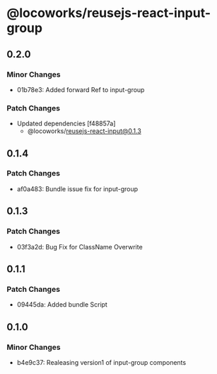 # @locoworks/reusejs-react-input-group

## 0.2.0

### Minor Changes

- 01b78e3: Added forward Ref to input-group

### Patch Changes

- Updated dependencies [f48857a]
  - @locoworks/reusejs-react-input@0.1.3

## 0.1.4

### Patch Changes

- af0a483: Bundle issue fix for input-group

## 0.1.3

### Patch Changes

- 03f3a2d: Bug Fix for ClassName Overwrite

## 0.1.1

### Patch Changes

- 09445da: Added bundle Script

## 0.1.0

### Minor Changes

- b4e9c37: Realeasing version1 of input-group components
